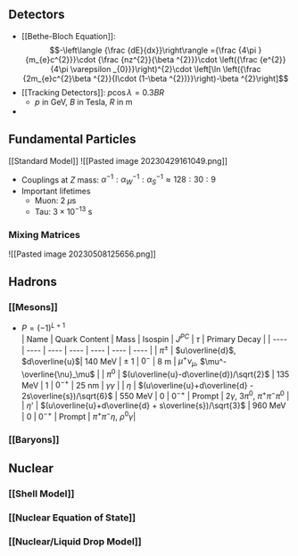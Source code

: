 ## Detectors
 - [[Bethe-Bloch Equation]]: $$-\left\langle {\frac {dE}{dx}}\right\rangle ={\frac {4\pi }{m_{e}c^{2}}}\cdot {\frac {nz^{2}}{\beta ^{2}}}\cdot \left({\frac {e^{2}}{4\pi \varepsilon _{0}}}\right)^{2}\cdot \left[\ln \left({\frac {2m_{e}c^{2}\beta ^{2}}{I\cdot (1-\beta ^{2})}}\right)-\beta ^{2}\right]$$
 - [[Tracking Detectors]]: $p \cos \lambda = 0.3 B R$
	 - $p$ in GeV, $B$ in Tesla, $R$ in m
 - 
## Fundamental Particles
[[Standard Model]]
![[Pasted image 20230429161049.png]]
 - Couplings at $Z$ mass: $\alpha^{-1} : \alpha_W^{-1} : \alpha_S^{-1} \approx 128:30:9$
 - Important lifetimes
	 - Muon: $2\ \mu$s
	 - Tau: $3\times 10^{-13}$ s
### Mixing Matrices
![[Pasted image 20230508125656.png]]

## Hadrons
### [[Mesons]]
 - $P = (-1)^{L+1}$  
| Name | Quark Content | Mass | Isospin | $J^{PC}$ | $\tau$ | Primary Decay |
| ---- | ---- | ---- | ---- | ---- | ---- | ---- |
| $\pi^\pm$ | $u\overline{d}$, $d\overline{u}$| 140 MeV | $\pm$ 1 | $0^{-}$ | 8 m | $\mu^+\nu_\mu$, $\mu^-\overline{\nu}_\mu$ |
| $\pi^0$ | $(u\overline{u}-d\overline{d})/\sqrt{2}$ | 135 MeV | 1 | $0^{-+}$ | 25 nm | $\gamma\gamma$ |
| $\eta$ | $(u\overline{u}+d\overline{d} - 2s\overline{s})/\sqrt{6}$  | 550 MeV | 0 | $0^{-+}$ | Prompt | $2\gamma$, $3\pi^0$, $\pi^+\pi^-\pi^0$ |
| $\eta$' | $(u\overline{u}+d\overline{d} + s\overline{s})/\sqrt{3}$ | 960 MeV | 0 | $0^{-+}$ | Prompt | $\pi^+\pi^-\eta$, $\rho^0\gamma$|


### [[Baryons]]


## Nuclear
### [[Shell Model]]

### [[Nuclear Equation of State]]

### [[Nuclear/Liquid Drop Model]]



